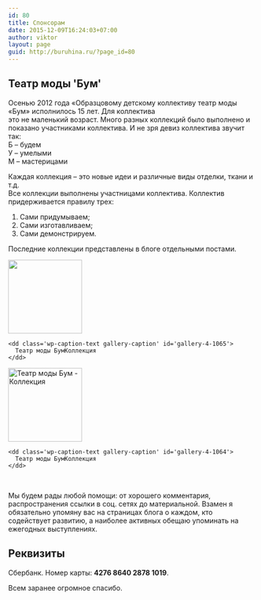 ```yaml
---
id: 80
title: Спонсорам
date: 2015-12-09T16:24:03+07:00
author: viktor
layout: page
guid: http://buruhina.ru/?page_id=80
---
```

## Театр моды 'Бум'

Осенью 2012 года «Образцовому детскому коллективу театр моды «Бум» исполнилось 15 лет. Для коллектива  
это не маленький возраст. Много разных коллекций было выполнено и показано участниками коллектива. И не зря девиз коллектива звучит так:  
Б – будем  
У – умелыми  
М – мастерицами

Каждая коллекция – это новые идеи и различные виды отделки, ткани и т.д.  
Все коллекции выполнены участницами коллектива. Коллектив придерживается правилу трех:  
1. Сами придумываем;  
2. Сами изготавливаем;  
3. Сами демонстрируем.

Последние коллекции представлены в блоге отдельными постами.  


<div id='gallery-4' class='gallery galleryid-80 gallery-columns-3 gallery-size-thumbnail'>
  <dl class='gallery-item'>
    <dt class='gallery-icon landscape'>
      <a href='http://buruhina.ru/?attachment_id=1065'><img width="150" height="150" src="http://buruhina.ru/wp-content/uploads/2015/12/IMG_4169-150x150.jpg" class="attachment-thumbnail size-thumbnail" alt="" aria-describedby="gallery-4-1065" /></a>
    </dt>
    
    <dd class='wp-caption-text gallery-caption' id='gallery-4-1065'>
      Театр моды БумКоллекция
    </dd>
  </dl>
  
  <dl class='gallery-item'>
    <dt class='gallery-icon landscape'>
      <a href='http://buruhina.ru/?attachment_id=1064'><img width="150" height="150" src="http://buruhina.ru/wp-content/uploads/2015/12/Image00006-150x150.jpg" class="attachment-thumbnail size-thumbnail" alt="Театр моды Бум - Коллекция" aria-describedby="gallery-4-1064" /></a>
    </dt>
    
    <dd class='wp-caption-text gallery-caption' id='gallery-4-1064'>
      Театр моды БумКоллекция
    </dd>
  </dl>
  
  <br style='clear: both' />
</div>

Мы будем рады любой помощи: от хорошего комментария, распространения ссылки в соц. сетях до материальной. Взамен я обязательно упомяну вас на страницах блога о каждом, кто содействует развитию, а наиболее активных обещаю упоминать на ежегодных выступлениях.

## Реквизиты

Сбербанк. Номер карты: **4276 8640 2878 1019**. 

Всем заранее огромное спасибо.